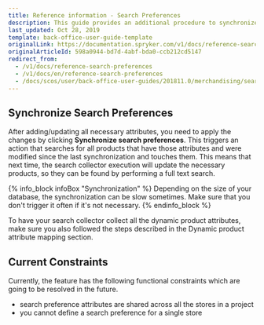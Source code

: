 ```yaml
---
title: Reference information - Search Preferences
description: This guide provides an additional procedure to synchronize search preferences in the Back Office.
last_updated: Oct 28, 2019
template: back-office-user-guide-template
originalLink: https://documentation.spryker.com/v1/docs/reference-search-preferences
originalArticleId: 598a0944-bd7d-4abf-bda0-ccb212cd5147
redirect_from:
  - /v1/docs/reference-search-preferences
  - /v1/docs/en/reference-search-preferences
  - /docs/scos/user/back-office-user-guides/201811.0/merchandising/search-and-filters/references/reference-search-preferences.html
---
```


## Synchronize Search Preferences
After adding/updating all necessary attributes, you need to apply the changes by clicking **Synchronize search preferences**. This triggers an action that searches for all products that have those attributes and were modified since the last synchronization and touches them. This means that next time, the search collector execution will update the necessary products, so they can be found by performing a full text search.

 {% info_block infoBox "Synchronization" %}
Depending on the size of your database, the synchronization can be slow sometimes. Make sure that you don't trigger it often if it's not necessary.
{% endinfo_block %}

To have your search collector collect all the dynamic product attributes, make sure you also followed the steps described in the Dynamic product attribute mapping section.

## Current Constraints
Currently, the feature has the following functional constraints which are going to be resolved in the future.

* search preference attributes are shared across all the stores in a project
* you cannot define a search preference for a single store
